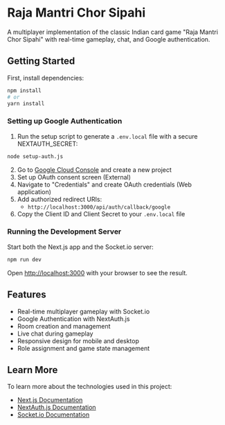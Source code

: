 # Raja Mantri Chor Sipahi

A multiplayer implementation of the classic Indian card game "Raja Mantri Chor Sipahi" with real-time gameplay, chat, and Google authentication.

## Getting Started

First, install dependencies:

```bash
npm install
# or
yarn install
```

### Setting up Google Authentication

1. Run the setup script to generate a `.env.local` file with a secure NEXTAUTH_SECRET:

```bash
node setup-auth.js
```

2. Go to [Google Cloud Console](https://console.cloud.google.com/) and create a new project
3. Set up OAuth consent screen (External)
4. Navigate to "Credentials" and create OAuth credentials (Web application)
5. Add authorized redirect URIs:
   - `http://localhost:3000/api/auth/callback/google`
6. Copy the Client ID and Client Secret to your `.env.local` file

### Running the Development Server

Start both the Next.js app and the Socket.io server:

```bash
npm run dev
```

Open [http://localhost:3000](http://localhost:3000) with your browser to see the result.

## Features

- Real-time multiplayer gameplay with Socket.io
- Google Authentication with NextAuth.js
- Room creation and management
- Live chat during gameplay
- Responsive design for mobile and desktop
- Role assignment and game state management

## Learn More

To learn more about the technologies used in this project:

- [Next.js Documentation](https://nextjs.org/docs)
- [NextAuth.js Documentation](https://next-auth.js.org)
- [Socket.io Documentation](https://socket.io/docs/v4)
